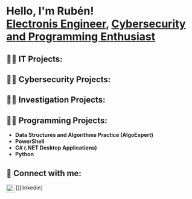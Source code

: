 <h1>Hello, I'm Rubén! <br/><a href="https://github.com/rconteiro98">Electronis Engineer</a>, <a href="https://www.linkedin.com/in/ruben-conteiro-8b06a3204/">Cybersecurity and Programming Enthusiast</a>

<h2>👨‍💻 IT Projects:</h2>
<h2>👨‍💻 Cybersecurity Projects:</h2>
<h2>👨‍💻 Investigation Projects:</h2>
<h2>👨‍💻 Programming Projects:</h2>

- <b>Data Structures and Algorithms Practice (AlgoExpert)</b>
- <b>PowerShell</b>
- <b>C# (.NET Desktop Applications)</b>
- <b>Python</b>
 

<h2> 🤳 Connect with me:</h2>
[<img align="left" alt="Rubén Conteiro | LinkedIn" width="22px" src="https://cdn.jsdelivr.net/npm/simple-icons@v3/icons/linkedin.svg" />][linkedin]

[linkedin]: https://linkedin.com/in/ruben-conteiro-8b06a3204/
